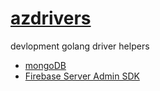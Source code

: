 # [azdrivers](https://github.com/revzim/azdrivers)
devlopment golang driver helpers

- [mongoDB](https://www.mongodb.com/)
- [Firebase Server Admin SDK](https://firebase.google.com/)
